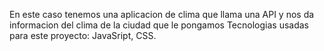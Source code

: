En este caso tenemos una aplicacion de clima que llama una API y nos da informacion del clima de la ciudad que le pongamos
Tecnologias usadas para este proyecto: JavaSript, CSS.
